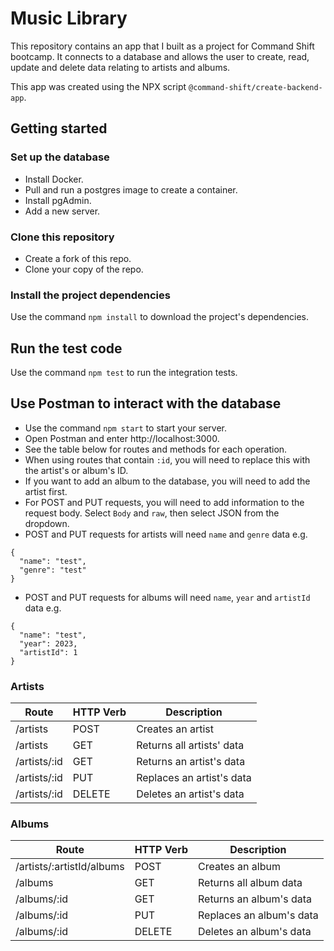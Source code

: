 # Music Library

This repository contains an app that I built as a project for Command Shift bootcamp. It connects to a database and allows the user to create, read, update and delete data relating to artists and albums.

This app was created using the NPX script `@command-shift/create-backend-app`.

## Getting started

### Set up the database

- Install Docker.
- Pull and run a postgres image to create a container.
- Install pgAdmin.
- Add a new server.

### Clone this repository

- Create a fork of this repo.
- Clone your copy of the repo.

### Install the project dependencies

Use the command `npm install` to download the project's dependencies.

## Run the test code

Use the command `npm test` to run the integration tests.

## Use Postman to interact with the database

- Use the command `npm start` to start your server.
- Open Postman and enter http://localhost:3000.
- See the table below for routes and methods for each operation.
- When using routes that contain `:id`, you will need to replace this with the artist's or album's ID.
- If you want to add an album to the database, you will need to add the artist first.
- For POST and PUT requests, you will need to add information to the request body. Select `Body` and `raw`, then select JSON from the dropdown.
- POST and PUT requests for artists will need `name` and `genre` data e.g.

```
{
  "name": "test",
  "genre": "test"
}
```

- POST and PUT requests for albums will need `name`, `year` and `artistId` data e.g.

```
{
  "name": "test",
  "year": 2023,
  "artistId": 1
}
```

### Artists

| Route        | HTTP Verb | Description               |
| ------------ | --------- | ------------------------- |
| /artists     | POST      | Creates an artist         |
| /artists     | GET       | Returns all artists' data |
| /artists/:id | GET       | Returns an artist's data  |
| /artists/:id | PUT       | Replaces an artist's data |
| /artists/:id | DELETE    | Deletes an artist's data  |

### Albums

| Route                     | HTTP Verb | Description              |
| ------------------------- | --------- | ------------------------ |
| /artists/:artistId/albums | POST      | Creates an album         |
| /albums                   | GET       | Returns all album data   |
| /albums/:id               | GET       | Returns an album's data  |
| /albums/:id               | PUT       | Replaces an album's data |
| /albums/:id               | DELETE    | Deletes an album's data  |
